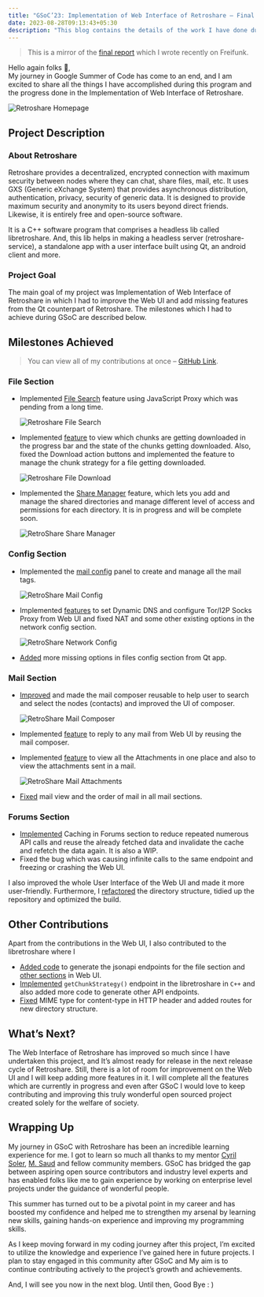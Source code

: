 ```yaml
---
title: "GSoC’23: Implementation of Web Interface of Retroshare – Final Report"
date: 2023-08-28T09:13:43+05:30
description: "This blog contains the details of the work I have done during Google Summer of Code 2023"
---
```


> This is a mirror of the [final report](https://blog.freifunk.net/2023/08/27/gsoc23-implementation-of-web-interface-of-retroshare-final-report/) which I wrote recently on Freifunk.

Hello again folks 👋,
<br />
My journey in Google Summer of Code has come to an end, and I am excited to
share all the things I have accomplished during this program and the progress
done in the Implementation of Web Interface of Retroshare.

![Retroshare Homepage](https://blog.freifunk.net/wp-content/uploads/2023/08/image-4-1536x762.png)

## Project Description

### About Retroshare

Retroshare provides a decentralized, encrypted connection with maximum security
between nodes where they can chat, share files, mail, etc. It uses GXS (Generic
eXchange System) that provides asynchronous distribution, authentication,
privacy, security of generic data. It is designed to provide maximum security
and anonymity to its users beyond direct friends. Likewise, it is entirely free
and open-source software.

It is a C++ software program that comprises a headless lib called libretroshare.
And, this lib helps in making a headless server (retroshare-service), a
standalone app with a user interface built using Qt, an android client and more.

### Project Goal

The main goal of my project was Implementation of Web Interface of Retroshare in
which I had to improve the Web UI and add missing features from the Qt
counterpart of Retroshare. The milestones which I had to achieve during GSoC are
described below.

## Milestones Achieved

> You can view all of my contributions at once – [GitHub Link](https://github.com/RetroShare/RSNewWebUI/pulls?q=+is%3Apr+author%3Azelfroster+).

### File Section

- Implemented [File Search](https://github.com/RetroShare/RSNewWebUI/pull/74) feature using JavaScript Proxy which was pending from a long time.

  ![Retroshare File Search](https://blog.freifunk.net/wp-content/uploads/2023/08/image-10-1536x762.png)

- Implemented [feature](https://github.com/RetroShare/RSNewWebUI/pull/82) to view which chunks are getting downloaded in the
  progress bar and the state of the chunks getting downloaded. Also, fixed the
  Download action buttons and implemented the feature to manage the chunk
  strategy for a file getting downloaded.

  ![Retroshare File Download](https://blog.freifunk.net/wp-content/uploads/2023/08/image-12-1536x762.png)

- Implemented the [Share Manager](https://github.com/RetroShare/RSNewWebUI/pull/84) feature, which lets you add and manage the
  shared directories and manage different level of access and permissions for
  each directory. It is in progress and will be complete soon.

  ![RetroShare Share Manager](https://blog.freifunk.net/wp-content/uploads/2023/08/image-13-1536x762.png)

### Config Section

- Implemented the [mail config](https://github.com/RetroShare/RSNewWebUI/pull/75) panel to create and manage all the mail tags.

  ![RetroShare Mail Config](https://blog.freifunk.net/wp-content/uploads/2023/08/image-16-1536x762.png)

- Implemented [features](https://github.com/RetroShare/RSNewWebUI/pull/76) to set Dynamic DNS and configure Tor/I2P Socks Proxy from
  Web UI and fixed NAT and some other existing options in the network config
  section.

  ![RetroShare Network Config](https://blog.freifunk.net/wp-content/uploads/2023/08/image-15-1536x762.png)

- [Added](https://github.com/RetroShare/RSNewWebUI/pull/78) more missing options in files config section from Qt app.

### Mail Section

- [Improved](https://github.com/RetroShare/RSNewWebUI/pull/80) and made the mail composer reusable to help user to search and select
  the nodes (contacts) and improved the UI of composer.

  ![RetroShare Mail Composer](https://blog.freifunk.net/wp-content/uploads/2023/08/image-18-1536x762.png)

- Implemented [feature](https://github.com/RetroShare/RSNewWebUI/pull/80#issuecomment-1639544317) to reply to any mail from Web UI by reusing the mail
  composer.

- Implemented [feature](https://github.com/RetroShare/RSNewWebUI/pull/72) to view all the Attachments in one place and also to view
  the attachments sent in a mail.

  ![RetroShare Mail Attachments](https://blog.freifunk.net/wp-content/uploads/2023/08/image-19-1536x762.png)

- [Fixed](https://github.com/RetroShare/RSNewWebUI/pull/80#issuecomment-1639544317) mail view and the order of mail in all mail sections.

### Forums Section

- [Implemented](https://github.com/RetroShare/RSNewWebUI/pull/83) Caching in Forums section to reduce repeated numerous API calls
  and reuse the already fetched data and invalidate the cache and refetch the
  data again. It is also a WIP.
- Fixed the bug which was causing infinite calls to the same endpoint and
  freezing or crashing the Web UI.

I also improved the whole User Interface of the Web UI and made it more
user-friendly. Furthermore, I [refactored](https://github.com/RetroShare/RSNewWebUI/pull/85) the directory structure, tidied up the
repository and optimized the build.

## Other Contributions

Apart from the contributions in the Web UI, I also contributed to the
libretroshare where I

- [Added code](https://github.com/RetroShare/libretroshare/pull/100) to generate the jsonapi endpoints for the file section and [other
  sections](https://github.com/RetroShare/libretroshare/pull/98) in Web UI.
- [Implemented](https://github.com/RetroShare/libretroshare/pull/103) `getChunkStrategy()` endpoint in the libretroshare in `C++` and also
  added more code to generate other API endpoints.
- [Fixed](https://github.com/RetroShare/libretroshare/pull/113) MIME type for content-type in HTTP header and added routes for new
  directory structure.

## What’s Next?

The Web Interface of Retroshare has improved so much since I have undertaken
this project, and It’s almost ready for release in the next release cycle of
Retroshare. Still, there is a lot of room for improvement on the Web UI and I
will keep adding more features in it.
I will complete all the features which are currently in progress and even after
GSoC I would love to keep contributing and improving this truly wonderful open
sourced project created solely for the welfare of society.

## Wrapping Up

My journey in GSoC with Retroshare has been an incredible learning experience
for me. I got to learn so much all thanks to my mentor [Cyril Soler](https://github.com/csoler), [M. Saud](https://github.com/rottencandy) and
fellow community members. GSoC has bridged the gap between aspiring open source
contributors and industry level experts and has enabled folks like me to gain
experience by working on enterprise level projects under the guidance of
wonderful people.

This summer has turned out to be a pivotal point in my career and has boosted my
confidence and helped me to strengthen my arsenal by learning new skills,
gaining hands-on experience and improving my programming skills.

As I keep moving forward in my coding journey after this project, I’m excited to
utilize the knowledge and experience I’ve gained here in future projects. I plan
to stay engaged in this community after GSoC and My aim is to continue
contributing actively to the project’s growth and achievements.

And, I will see you now in the next blog. Until then, Good Bye : )
